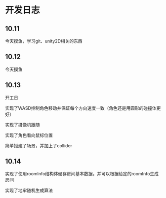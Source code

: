 开发日志
=============
10.11
-------------
今天摸鱼，学习git、unity2D相关的东西

10.12
------------
今天摸鱼

10.13
------------
开工日

实现了WASD控制角色移动并保证每个方向速度一致（角色还是用圆形的碰撞体更好）

实现了摄像机跟随

实现了角色看向鼠标位置

简单搭建了场景，并加上了collider


10.14
-----------
实现了使用roomInfo结构体储存房间基本数据，并可以根据给定的roomInfo生成房间

实现了地牢随机生成算法